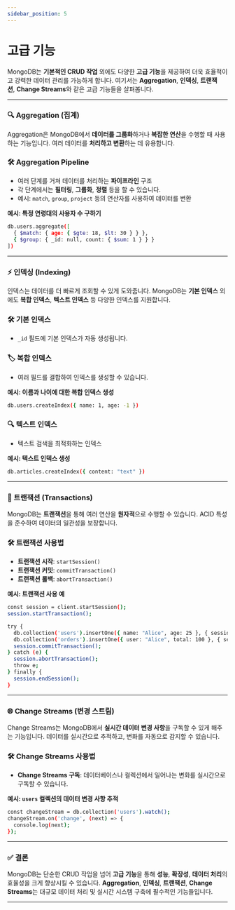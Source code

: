 ```yaml
---
sidebar_position: 5
---
```


# 고급 기능

MongoDB는 **기본적인 CRUD 작업** 외에도 다양한 **고급 기능**을 제공하여 더욱 효율적이고 강력한 데이터 관리를 가능하게 합니다. 여기서는 **Aggregation**, **인덱싱**, **트랜잭션**, **Change Streams**와 같은 고급 기능들을 살펴봅니다.

---

### 🔍 Aggregation (집계)

Aggregation은 MongoDB에서 **데이터를 그룹화**하거나 **복잡한 연산**을 수행할 때 사용하는 기능입니다. 여러 데이터를 **처리하고 변환**하는 데 유용합니다.

### 🛠️ **Aggregation Pipeline**

- 여러 단계를 거쳐 데이터를 처리하는 **파이프라인** 구조
- 각 단계에서는 **필터링**, **그룹화**, **정렬** 등을 할 수 있습니다.
- 예시: `match`, `group`, `project` 등의 연산자를 사용하여 데이터를 변환

**예시: 특정 연령대의 사용자 수 구하기**

```bash
db.users.aggregate([
  { $match: { age: { $gte: 18, $lt: 30 } } },
  { $group: { _id: null, count: { $sum: 1 } } }
])
```

---

### ⚡ 인덱싱 (Indexing)

인덱스는 데이터를 더 빠르게 조회할 수 있게 도와줍니다. MongoDB는 **기본 인덱스** 외에도 **복합 인덱스**, **텍스트 인덱스** 등 다양한 인덱스를 지원합니다.

### 🛠️ **기본 인덱스**

- `_id` 필드에 기본 인덱스가 자동 생성됩니다.

### 🏷️ **복합 인덱스**

- 여러 필드를 결합하여 인덱스를 생성할 수 있습니다.

**예시: 이름과 나이에 대한 복합 인덱스 생성**

```bash
db.users.createIndex({ name: 1, age: -1 })
```

### 🔍 **텍스트 인덱스**

- 텍스트 검색을 최적화하는 인덱스

**예시: 텍스트 인덱스 생성**

```bash
db.articles.createIndex({ content: "text" })
```

---

### 🔄 트랜잭션 (Transactions)

MongoDB는 **트랜잭션**을 통해 여러 연산을 **원자적**으로 수행할 수 있습니다. ACID 특성을 준수하여 데이터의 일관성을 보장합니다.

### 🛠️ **트랜잭션 사용법**

- **트랜잭션 시작**: `startSession()`
- **트랜잭션 커밋**: `commitTransaction()`
- **트랜잭션 롤백**: `abortTransaction()`

**예시: 트랜잭션 사용 예**

```bash
const session = client.startSession();
session.startTransaction();

try {
  db.collection('users').insertOne({ name: "Alice", age: 25 }, { session });
  db.collection('orders').insertOne({ user: "Alice", total: 100 }, { session });
  session.commitTransaction();
} catch (e) {
  session.abortTransaction();
  throw e;
} finally {
  session.endSession();
}
```

---

### 🌐 Change Streams (변경 스트림)

Change Streams는 MongoDB에서 **실시간 데이터 변경 사항**을 구독할 수 있게 해주는 기능입니다. 데이터를 실시간으로 추적하고, 변화를 자동으로 감지할 수 있습니다.

### 🛠️ **Change Streams 사용법**

- **Change Streams 구독**: 데이터베이스나 컬렉션에서 일어나는 변화를 실시간으로 구독할 수 있습니다.

**예시: `users` 컬렉션의 데이터 변경 사항 추적**

```bash
const changeStream = db.collection('users').watch();
changeStream.on('change', (next) => {
  console.log(next);
});
```

---

### ✅ 결론

MongoDB는 단순한 CRUD 작업을 넘어 **고급 기능**을 통해 **성능**, **확장성**, **데이터 처리**의 효율성을 크게 향상시킬 수 있습니다. **Aggregation**, **인덱싱**, **트랜잭션**, **Change Streams**는 대규모 데이터 처리 및 실시간 시스템 구축에 필수적인 기능들입니다.

---